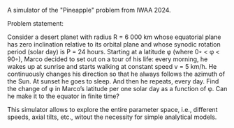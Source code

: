 A simulator of the "Pineapple" problem from IWAA 2024.

Problem statement:

Consider a desert planet with radius R = 6 000 km whose equatorial plane has zero inclination relative to its orbital plane
and whose synodic rotation period (solar day) is P = 24 hours. Starting at a latitude φ (where 0◦ < φ < 90◦), Marco
decided to set out on a tour of his life: every morning, he wakes up at sunrise and starts walking at constant speed
v = 5 km/h. He continuously changes his direction so that he always follows the azimuth of the Sun. At sunset he goes to
sleep. And then he repeats, every day. Find the change of φ in Marco’s latitude per one solar day as a function of φ. Can
he make it to the equator in finite time?

This simulator allows to explore the entire parameter space, i.e., different speeds, axial tilts, etc., witout the necessity for simple analytical models.
